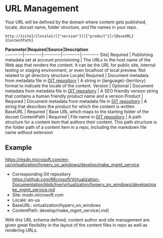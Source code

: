 # URL Management #
Your URL will be defined by the domain where content gets published, locale, docset name,  folder structure, and file names in your repo. 

 `http://{site}/{locale}/[{"version"}][{"product"}]/{BaseURL}{ContentPath}`



**Parameter**|**Required**|**Source**|**Description**  
---------|---------|---------|---------|---------
Site| Required | Publishing metadata set at account provisioning | The URLs to the host name of the Web app that renders the content. It can be the URL for public site, internal testing or staging environment, or even localhost of local preview. Not related to git directory structure
Locale| Required | Document metadata from metadata file in [GIT repository](repo-config.md) | A string in {language}-{territory} format to indicate the locale of the content.
Version | Optional | Document metadata from metadata file in [GIT repository](repo-config.md) | A SEO friendly version string that contains a human friendly product name and a version
Product | Required | Document metadata from metadata file in [GIT repository](repo-config.md) | A string that describes the product for which the content is written        
BaseURL | Required | Base URL which maps to the starting folder of the docset
ContentPath | Required | File name in [GIT repository](repo-config.md) | A path structure for a content item that authors their content. This path structure is the folder path of a content item in a repo, including the markdown file name without extension

## Example ##
https://msdn.microsoft.com/en-us/virtualization/hyperv_on_windows/develop/make_mgmt_service 
- Corresponding Git repository https://github.com/Microsoft/Virtualization-Documentation/blob/live/virtualization/hyperv_on_windows/develop/make_mgmt_service.md
- Site: msdn.microsoft.com
- Locale: en-us
- BaseURL: virtualization/hyperv_on_windows
- ContentPath: develop/make_mgmt_service(.md)

With this URL schema defined, content author and site management are given great flexibility in the layout of the content files in repo as well as rendering URLs. 






